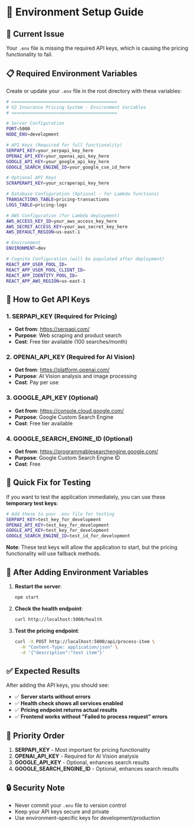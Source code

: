 # 🔧 Environment Setup Guide

## 🚨 **Current Issue**
Your `.env` file is missing the required API keys, which is causing the pricing functionality to fail.

## 📋 **Required Environment Variables**

Create or update your `.env` file in the root directory with these variables:

```bash
# ========================================
# V2 Insurance Pricing System - Environment Variables
# ========================================

# Server Configuration
PORT=5000
NODE_ENV=development

# API Keys (Required for full functionality)
SERPAPI_KEY=your_serpapi_key_here
OPENAI_API_KEY=your_openai_api_key_here
GOOGLE_API_KEY=your_google_api_key_here
GOOGLE_SEARCH_ENGINE_ID=your_google_cse_id_here

# Optional API Keys
SCRAPERAPI_KEY=your_scraperapi_key_here

# Database Configuration (Optional - for Lambda functions)
TRANSACTIONS_TABLE=pricing-transactions
LOGS_TABLE=pricing-logs

# AWS Configuration (for Lambda deployment)
AWS_ACCESS_KEY_ID=your_aws_access_key_here
AWS_SECRET_ACCESS_KEY=your_aws_secret_key_here
AWS_DEFAULT_REGION=us-east-1

# Environment
ENVIRONMENT=dev

# Cognito Configuration (will be populated after deployment)
REACT_APP_USER_POOL_ID=
REACT_APP_USER_POOL_CLIENT_ID=
REACT_APP_IDENTITY_POOL_ID=
REACT_APP_AWS_REGION=us-east-1
```

## 🔑 **How to Get API Keys**

### **1. SERPAPI_KEY (Required for Pricing)**
- **Get from**: https://serpapi.com/
- **Purpose**: Web scraping and product search
- **Cost**: Free tier available (100 searches/month)

### **2. OPENAI_API_KEY (Required for AI Vision)**
- **Get from**: https://platform.openai.com/
- **Purpose**: AI Vision analysis and image processing
- **Cost**: Pay per use

### **3. GOOGLE_API_KEY (Optional)**
- **Get from**: https://console.cloud.google.com/
- **Purpose**: Google Custom Search Engine
- **Cost**: Free tier available

### **4. GOOGLE_SEARCH_ENGINE_ID (Optional)**
- **Get from**: https://programmablesearchengine.google.com/
- **Purpose**: Google Custom Search Engine ID
- **Cost**: Free

## 🚀 **Quick Fix for Testing**

If you want to test the application immediately, you can use these **temporary test keys**:

```bash
# Add these to your .env file for testing
SERPAPI_KEY=test_key_for_development
OPENAI_API_KEY=test_key_for_development
GOOGLE_API_KEY=test_key_for_development
GOOGLE_SEARCH_ENGINE_ID=test_id_for_development
```

**Note**: These test keys will allow the application to start, but the pricing functionality will use fallback methods.

## 🔄 **After Adding Environment Variables**

1. **Restart the server**:
   ```bash
   npm start
   ```

2. **Check the health endpoint**:
   ```bash
   curl http://localhost:5000/health
   ```

3. **Test the pricing endpoint**:
   ```bash
   curl -X POST http://localhost:5000/api/process-item \
     -H "Content-Type: application/json" \
     -d '{"description":"test item"}'
   ```

## ✅ **Expected Results**

After adding the API keys, you should see:
- ✅ **Server starts without errors**
- ✅ **Health check shows all services enabled**
- ✅ **Pricing endpoint returns actual results**
- ✅ **Frontend works without "Failed to process request" errors**

## 🎯 **Priority Order**

1. **SERPAPI_KEY** - Most important for pricing functionality
2. **OPENAI_API_KEY** - Required for AI Vision analysis
3. **GOOGLE_API_KEY** - Optional, enhances search results
4. **GOOGLE_SEARCH_ENGINE_ID** - Optional, enhances search results

## 🔒 **Security Note**

- Never commit your `.env` file to version control
- Keep your API keys secure and private
- Use environment-specific keys for development/production
